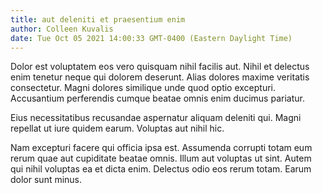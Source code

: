 ```yaml
---
title: aut deleniti et praesentium enim
author: Colleen Kuvalis
date: Tue Oct 05 2021 14:00:33 GMT-0400 (Eastern Daylight Time)
---
```

Dolor est voluptatem eos vero quisquam nihil facilis aut. Nihil et delectus enim tenetur neque qui dolorem deserunt. Alias dolores maxime veritatis consectetur. Magni dolores similique unde quod optio excepturi. Accusantium perferendis cumque beatae omnis enim ducimus pariatur.

 Eius necessitatibus recusandae aspernatur aliquam deleniti qui. Magni repellat ut iure quidem earum. Voluptas aut nihil hic.

 Nam excepturi facere qui officia ipsa est. Assumenda corrupti totam eum rerum quae aut cupiditate beatae omnis. Illum aut voluptas ut sint. Autem qui nihil voluptas ea et dicta enim. Delectus odio eos rerum totam. Earum dolor sunt minus.